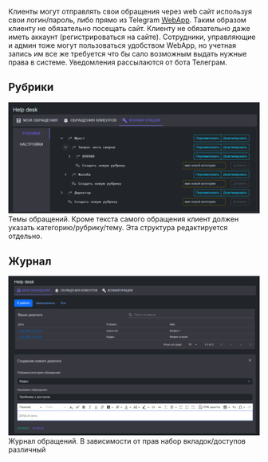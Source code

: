 Клиенты могут отправлять свои обращения через web сайт используя свои логин/пароль, либо прямо из Telegram [WebApp](https://core.telegram.org/bots/webapps). Таким образом клиенту не обязательно посещать сайт. Клиенту не обязательно даже иметь аккаунт (регистрироваться на сайте). Сотрудники, управляющие и админ тоже могут пользоваться удобством WebApp, но учетная запись им все же требуется что бы сало возможным выдать нужные права в системе. Уведомления рассылаются от бота Телеграм.

## Рубрики
![рубрики](img/rubric-view.png)
Темы обращений. Кроме текста самого обращения клиент должен указать категорию/рубрику/тему. Эта структура редактируется отдельно.

## Журнал
![журнал](img/journal.png)
Журнал обращений. В зависимости от прав набор вкладок/доступов различный